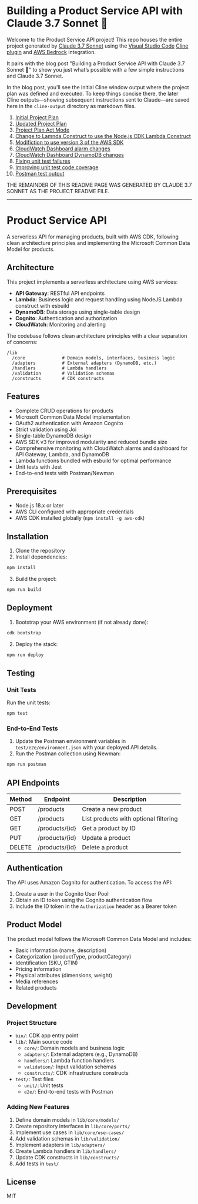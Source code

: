 # Building a Product Service API with Claude 3.7 Sonnet 🤖

Welcome to the Product Service API project! This repo houses the entire project generated by [Claude 3.7 Sonnet](https://www.anthropic.com/news/claude-3-7-sonnet) using the [Visual Studio Code](https://code.visualstudio.com/) [Cline plugin](https://cline.bot/) and [AWS Bedrock](https://aws.amazon.com/bedrock/) integration.

It pairs with the blog post "Building a Product Service API with Claude 3.7 Sonnet 🤖" to show you just what’s possible with a few simple instructions and Claude 3.7 Sonnet.

In the blog post, you'll see the initial Cline window output where the project plan was defined and executed. To keep things concise there, the later Cline outputs—showing subsequent instructions sent to Claude—are saved here in the `cline-output` directory as markdown files.

1. [Initial Project Plan](./cline-output/1-project-plan.md)
2. [Updated Project Plan](./cline-output/2-project-plan-update.md)
3. [Project Plan Act Mode](./cline-output/3-project-act-mode.md)
4. [Change to Lamnda Construct to use the Node.js CDK Lambda Construct](./cline-output/4-lambda-construct-alteration.md)
5. [Modifiction to use version 3 of the AWS SDK](./cline-output/5-aws-sdk-modification.md)
6. [CloudWatch Dashboard alarm changes](./cline-output/6-cloudwatch-dashboard-alarms-changes.md)
7. [CloudWatch Dashboard DynamoDB changes](./cline-output/7-cloudwatch-dashboard-dynamo-alarms-changes.md)
8. [Fixing unit test failures](./cline-output/8-unit-test-failures.md)
9. [Improving unit test code coverage](./cline-output/9-unit-test-code-coverage.md)
10. [Postman test output](./cline-output/10-postman-tests.md)

THE REMAINDER OF THIS README PAGE WAS GENERATED BY CLAUDE 3.7 SONNET AS THE PROJECT README FILE.

----------------------------------------------------------------------------------------------

# Product Service API

A serverless API for managing products, built with AWS CDK, following clean architecture principles and implementing the Microsoft Common Data Model for products.

## Architecture

This project implements a serverless architecture using AWS services:

- **API Gateway**: RESTful API endpoints
- **Lambda**: Business logic and request handling using NodeJS Lambda construct with esbuild
- **DynamoDB**: Data storage using single-table design
- **Cognito**: Authentication and authorization
- **CloudWatch**: Monitoring and alerting

The codebase follows clean architecture principles with a clear separation of concerns:

```
/lib
  /core              # Domain models, interfaces, business logic
  /adapters          # External adapters (DynamoDB, etc.)
  /handlers          # Lambda handlers
  /validation        # Validation schemas
  /constructs        # CDK constructs
```

## Features

- Complete CRUD operations for products
- Microsoft Common Data Model implementation
- OAuth2 authentication with Amazon Cognito
- Strict validation using Joi
- Single-table DynamoDB design
- AWS SDK v3 for improved modularity and reduced bundle size
- Comprehensive monitoring with CloudWatch alarms and dashboard for API Gateway, Lambda, and DynamoDB
- Lambda functions bundled with esbuild for optimal performance
- Unit tests with Jest
- End-to-end tests with Postman/Newman

## Prerequisites

- Node.js 18.x or later
- AWS CLI configured with appropriate credentials
- AWS CDK installed globally (`npm install -g aws-cdk`)

## Installation

1. Clone the repository
2. Install dependencies:

```bash
npm install
```

3. Build the project:

```bash
npm run build
```

## Deployment

1. Bootstrap your AWS environment (if not already done):

```bash
cdk bootstrap
```

2. Deploy the stack:

```bash
npm run deploy
```

## Testing

### Unit Tests

Run the unit tests:

```bash
npm test
```

### End-to-End Tests

1. Update the Postman environment variables in `test/e2e/environment.json` with your deployed API details.
2. Run the Postman collection using Newman:

```bash
npm run postman
```

## API Endpoints

| Method | Endpoint | Description |
|--------|----------|-------------|
| POST | /products | Create a new product |
| GET | /products | List products with optional filtering |
| GET | /products/{id} | Get a product by ID |
| PUT | /products/{id} | Update a product |
| DELETE | /products/{id} | Delete a product |

## Authentication

The API uses Amazon Cognito for authentication. To access the API:

1. Create a user in the Cognito User Pool
2. Obtain an ID token using the Cognito authentication flow
3. Include the ID token in the `Authorization` header as a Bearer token

## Product Model

The product model follows the Microsoft Common Data Model and includes:

- Basic information (name, description)
- Categorization (productType, productCategory)
- Identification (SKU, GTIN)
- Pricing information
- Physical attributes (dimensions, weight)
- Media references
- Related products

## Development

### Project Structure

- `bin/`: CDK app entry point
- `lib/`: Main source code
  - `core/`: Domain models and business logic
  - `adapters/`: External adapters (e.g., DynamoDB)
  - `handlers/`: Lambda function handlers
  - `validation/`: Input validation schemas
  - `constructs/`: CDK infrastructure constructs
- `test/`: Test files
  - `unit/`: Unit tests
  - `e2e/`: End-to-end tests with Postman

### Adding New Features

1. Define domain models in `lib/core/models/`
2. Create repository interfaces in `lib/core/ports/`
3. Implement use cases in `lib/core/use-cases/`
4. Add validation schemas in `lib/validation/`
5. Implement adapters in `lib/adapters/`
6. Create Lambda handlers in `lib/handlers/`
7. Update CDK constructs in `lib/constructs/`
8. Add tests in `test/`

## License

MIT

